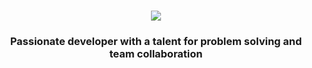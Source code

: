 <h1 align="center">
    <img src="https://readme-typing-svg.herokuapp.com?font=Righteous&size=35&pause=1000&color=7B5F48&center=true&random=false&width=435&lines=Hi+There!+%F0%9F%91%8B;Im+Ivan+Bosnjak!;" />
</h1>

<h3 align="center">Passionate developer with a talent for problem solving and team collaboration</h3>

<br/>
